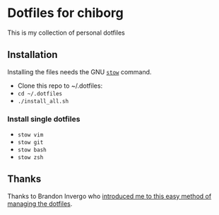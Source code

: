 # Dotfiles for chiborg

This is my collection of personal dotfiles

## Installation

Installing the files needs the GNU [`stow`](http://www.gnu.org/software/stow/) command.

- Clone this repo to ~/.dotfiles:
- `cd ~/.dotfiles`
- `./install_all.sh`

### Install single dotfiles
- `stow vim`
- `stow git`
- `stow bash`
- `stow zsh`

## Thanks
Thanks to Brandon Invergo who [introduced me to this easy method of managing the dotfiles](http://brandon.invergo.net/news/2012-05-26-using-gnu-stow-to-manage-your-dotfiles.html?round=two).
